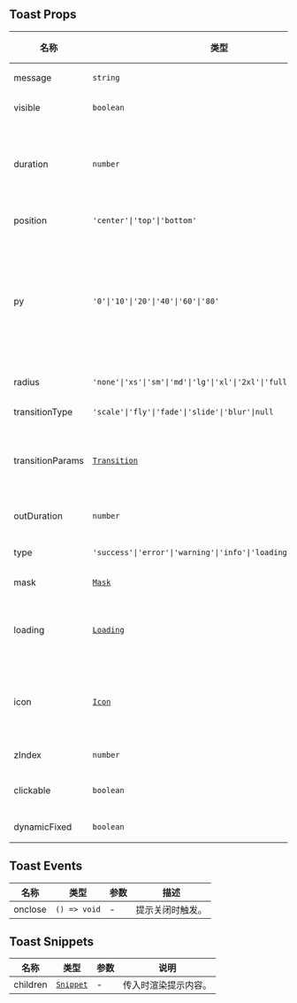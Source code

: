 ## Toast Props

| 名称             | 类型                                                             | 默认值     | 必传 | 说明                                                                  |     |
| ---------------- | ---------------------------------------------------------------- | ---------- | ---- | --------------------------------------------------------------------- | :-- |
| message          | `string`                                                         | `''`       | N    | 提示内容。                                                            |
| visible          | `boolean`                                                        | `false`    | N    | 是否显示。                                                            |
| duration         | `number`                                                         | `2000`     | N    | 显示时长，为 0 时提示不会自动关闭，单位：ms。                         |
| position         | `'center'\|'top'\|'bottom'`                                      | `'center'` | N    | 显示位置。                                                            |
| py               | `'0'\|'10'\|'20'\|'40'\|'60'\|'80'`                              | `'20'`     | N    | 顶部和底部显示时距离顶部或底部的距离，position 为 'center' 时不生效。 |
| radius           | `'none'\|'xs'\|'sm'\|'md'\|'lg'\|'xl'\|'2xl'\|'full'`            | `'sm'`     | N    | 圆角风格。                                                            |
| transitionType   | `'scale'\|'fly'\|'fade'\|'slide'\|'blur'\|null`                  | `'scale'`  | N    | 动画类型。                                                            |
| transitionParams | [`Transition`](https://svelte.dev/docs/svelte/svelte-transition) | `{}`       | N    | 动画参数，其中 duration 默认 300。                                    |
| outDuration      | `number`                                                         | `0`        | N    | 退出动画时间，单位：ms。                                              |
| type             | `'success'\|'error'\|'warning'\|'info'\|'loading'\|'icon'\|null` | `null`     | N    | 提示图标类型。                                                        |
| mask             | [`Mask`](https://stdf.design/#/components?nav=mask&tab=1)        | `{}`       | N    | 遮罩层参数。                                                          |
| loading          | [`Loading`](https://stdf.design/#/components?nav=loading&tab=1)  | `{}`       | N    | 加载组件参数，仅 type 为 `'loading'` 时生效。                         |
| icon             | [`Icon`](https://stdf.design/#/components?nav=icon&tab=1)        | `{}`       | N    | 图标组件参数，仅 type 为非 `'loading'` 且非 `null` 时生效。           |
| zIndex           | `number`                                                         | `1000`     | N    | z-index。                                                             |
| clickable        | `boolean`                                                        | `false`    | N    | 是否允许点击穿透。                                                    |
| dynamicFixed     | `boolean`                                                        | `true`     | N    | 是否动态固定。                                                        |

## Toast Events

| 名称    | 类型         | 参数 | 描述             |
| ------- | ------------ | ---- | ---------------- |
| onclose | `() => void` | -    | 提示关闭时触发。 |

## Toast Snippets

| 名称     | 类型                                                                | 参数 | 说明                 |
| -------- | ------------------------------------------------------------------- | ---- | -------------------- |
| children | [`Snippet`](https://svelte.dev/docs/svelte/snippet#Typing-snippets) | -    | 传入时渲染提示内容。 |
